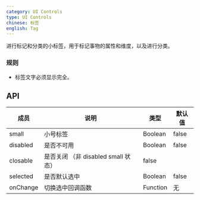 ```yaml
---
category: UI Controls
type: UI Controls
chinese: 标签
english: Tag
---
```


进行标记和分类的小标签，用于标记事物的属性和维度，以及进行分类。

### 规则
- 标签文字必须显示完全。



## API

| 成员        | 说明           | 类型      | 默认值       |
|------------|----------------|--------------------|--------------|
| small   |  小号标签  |   Boolean    |  false  |
| disabled   | 是否不可用      | Boolean |    false  |
| closable   | 是否关闭 （非 disabled small 状态）| false |
| selected   | 是否默认选中      | Boolean |    false  |
| onChange   | 切换选中回调函数 | Function|   无  |
